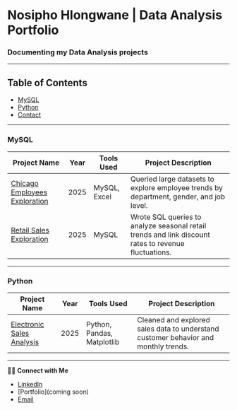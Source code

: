 # Nosipho Hlongwane | Data Analysis Portfolio 
### Documenting my Data Analysis projects 
---

## Table of Contents 
  - [MySQL](#mysql)
  - [Python](#python)
  - [Contact](#contact)

---

### MySQL

| Project Name | Year | Tools Used | Project Description |
|--------------|------|-------------|---------------------|
| [Chicago Employees Exploration](#) | 2025 | MySQL, Excel | Queried large datasets to explore employee trends by department, gender, and job level. |
| [Retail Sales Exploration](#) | 2025 | MySQL | Wrote SQL queries to analyze seasonal retail trends and link discount rates to revenue fluctuations. |

---

### Python

| Project Name | Year | Tools Used | Project Description |
|--------------|------|-------------|---------------------|
| [Electronic Sales Analysis](#) | 2025 | Python, Pandas, Matplotlib | Cleaned and explored sales data to understand customer behavior and monthly trends. |
---


👋🏽 **Connect with Me**

- [LinkedIn](www.linkedin.com/in/nosipho-hlongwane-660b32344)
- [Portfolio](coming soon)
- [Email](nhhlongwane91@gmail.com)



